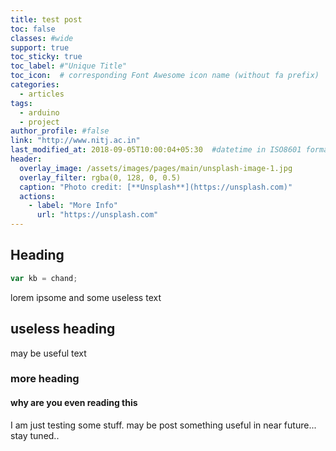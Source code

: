 ```yaml
---
title: test post
toc: false
classes: #wide
support: true
toc_sticky: true
toc_label: #"Unique Title"
toc_icon:  # corresponding Font Awesome icon name (without fa prefix)
categories:
  - articles
tags:
  - arduino
  - project
author_profile: #false
link: "http://www.nitj.ac.in"
last_modified_at: 2018-09-05T10:00:04+05:30  #datetime in ISO8601 format
header:
  overlay_image: /assets/images/pages/main/unsplash-image-1.jpg
  overlay_filter: rgba(0, 128, 0, 0.5)
  caption: "Photo credit: [**Unsplash**](https://unsplash.com)"
  actions:
    - label: "More Info"
      url: "https://unsplash.com"
---
```



## Heading 

```javascript
var kb = chand;
```

lorem ipsome and some useless text

## useless heading

may be useful text

### more heading

#### why are you even reading this
I am just testing some stuff.
may be post something useful in near future...
stay tuned..

